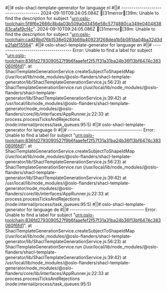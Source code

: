 #||# oslo-shacl-template-generator for language nl
#||# -------------------------------------
2024-09-10T09:24:05.084Z [31merror[39m: Unable to find the description for subject "[urn:oslo-toolchain:5f8f6e2666c8bda03b509a0d3456e58c5774880ca349e040483883cafaf9cf4c](all-vrachtwagenParkeren-ap.jsonld#L5042)".
2024-09-10T09:24:05.086Z [31merror[39m: Unable to find the description for subject "[urn:oslo-toolchain:cad28bd76b1538e0283b69a40923f268dea1b5b081da04ba32d3de2fabf15564](all-vrachtwagenParkeren-ap.jsonld#L5061)".
#||# oslo-shacl-template-generator for language en
#||# -------------------------------------
Error: Unable to find a label for subject "[urn:oslo-toolchain:836fd2793090527f9b6faaefef2f57f31a31ba24b36f13bf6474c383060f6fd1](all-vrachtwagenParkeren-ap.jsonld#L122)".
    at ShaclTemplateGenerationService.createSubjectToShapeIdMap (/usr/local/lib/node_modules/@oslo-flanders/shacl-template-generator/lib/ShaclTemplateGenerationService.js:56:23)
    at ShaclTemplateGenerationService.run (/usr/local/lib/node_modules/@oslo-flanders/shacl-template-generator/lib/ShaclTemplateGenerationService.js:39:42)
    at /usr/local/lib/node_modules/@oslo-flanders/shacl-template-generator/node_modules/@oslo-flanders/core/lib/interfaces/AppRunner.js:22:33
    at process.processTicksAndRejections (node:internal/process/task_queues:95:5)
#||# oslo-shacl-template-generator for language fr
#||# -------------------------------------
Error: Unable to find a label for subject "[urn:oslo-toolchain:836fd2793090527f9b6faaefef2f57f31a31ba24b36f13bf6474c383060f6fd1](all-vrachtwagenParkeren-ap.jsonld#L122)".
    at ShaclTemplateGenerationService.createSubjectToShapeIdMap (/usr/local/lib/node_modules/@oslo-flanders/shacl-template-generator/lib/ShaclTemplateGenerationService.js:56:23)
    at ShaclTemplateGenerationService.run (/usr/local/lib/node_modules/@oslo-flanders/shacl-template-generator/lib/ShaclTemplateGenerationService.js:39:42)
    at /usr/local/lib/node_modules/@oslo-flanders/shacl-template-generator/node_modules/@oslo-flanders/core/lib/interfaces/AppRunner.js:22:33
    at process.processTicksAndRejections (node:internal/process/task_queues:95:5)
#||# oslo-shacl-template-generator for language de
#||# -------------------------------------
Error: Unable to find a label for subject "[urn:oslo-toolchain:836fd2793090527f9b6faaefef2f57f31a31ba24b36f13bf6474c383060f6fd1](all-vrachtwagenParkeren-ap.jsonld#L122)".
    at ShaclTemplateGenerationService.createSubjectToShapeIdMap (/usr/local/lib/node_modules/@oslo-flanders/shacl-template-generator/lib/ShaclTemplateGenerationService.js:56:23)
    at ShaclTemplateGenerationService.run (/usr/local/lib/node_modules/@oslo-flanders/shacl-template-generator/lib/ShaclTemplateGenerationService.js:39:42)
    at /usr/local/lib/node_modules/@oslo-flanders/shacl-template-generator/node_modules/@oslo-flanders/core/lib/interfaces/AppRunner.js:22:33
    at process.processTicksAndRejections (node:internal/process/task_queues:95:5)
